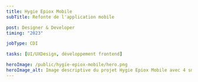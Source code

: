 ```yaml
---
title: Hygie Epiox Mobile
subTitle: Refonte de l'application mobile

post: Designer & Developer
timing: "2023"

jobType: CDI

tasks: [UI/UXDesign, développement frontend]

heroImage: /public/hygie-epiox-mobile/hero.png
heroImage_alt: Image descriptive du projet Hygie Epiox Mobile avec 4 smartphones en langues différentes (Français, Néerlandais, Anglais et Allemand)
---
```

